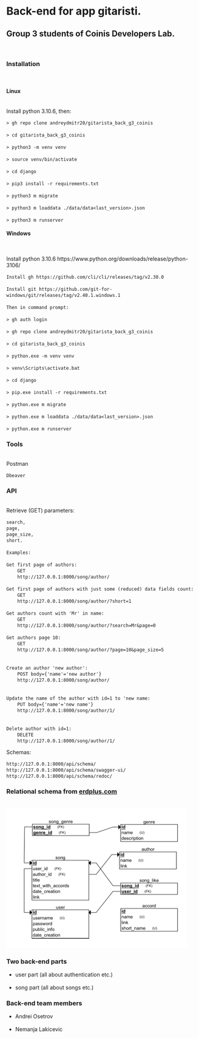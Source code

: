 <h1> Back-end for app gitaristi. </h1>
<h2> Group 3 students of Coinis Developers Lab. </h2>
<br>

<h3> Installation </h3>
<br>
<h4> Linux </h4>
<br>
    Install python 3.10.6, then:

    > gh repo clone andreydmitr20/gitarista_back_g3_coinis

    > cd gitarista_back_g3_coinis

    > python3 -m venv venv

    > source venv/bin/activate

    > cd django

    > pip3 install -r requirements.txt

    > python3 m migrate

    > python3 m loaddata ./data/data<last_version>.json

    > python3 m runserver

<h4> Windows </h4>
<br>
<p>
    Install python 3.10.6 https://www.python.org/downloads/release/python-3106/

    Install gh https://github.com/cli/cli/releases/tag/v2.30.0

    Install git https://github.com/git-for-windows/git/releases/tag/v2.40.1.windows.1

    Then in command prompt:

    > gh auth login

    > gh repo clone andreydmitr20/gitarista_back_g3_coinis

    > cd gitarista_back_g3_coinis

    > python.exe -m venv venv

    > venv\Scripts\activate.bat

    > cd django

    > pip.exe install -r requirements.txt

    > python.exe m migrate

    > python.exe m loaddata ./data/data<last_version>.json

    > python.exe m runserver

</p>
<h3> Tools </h3>
<br>
    Postman

    Dbeaver

<h3> API </h3>
<br>
    Retrieve (GET) parameters:

    search,
    page,
    page_size,
    short.

    Examples:

    Get first page of authors:
        GET
        http://127.0.0.1:8000/song/author/

    Get first page of authors with just some (reduced) data fields count:
        GET
        http://127.0.0.1:8000/song/author/?short=1

    Get authors count with 'Mr' in name:
        GET
        http://127.0.0.1:8000/song/author/?search=Mr&page=0

    Get authors page 10:
        GET
        http://127.0.0.1:8000/song/author/?page=10&page_size=5


    Create an author 'new author':
        POST body={'name'='new author'}
        http://127.0.0.1:8000/song/author/


    Update the name of the author with id=1 to 'new name:
        PUT body={'name'='new name'}
        http://127.0.0.1:8000/song/author/1/


    Delete author with id=1:
        DELETE
        http://127.0.0.1:8000/song/author/1/

<p>
    Schemas:

    http://127.0.0.1:8000/api/schema/
    http://127.0.0.1:8000/api/schema/swagger-ui/
    http://127.0.0.1:8000/api/schema/redoc/

</p>
<h3> Relational schema from <a href="erdplus.com">erdplus.com</a> </h3>
<br>
<a href="./docs/gitaristi.erdplus">
    <img src="./docs/relational_schema.png" alt="relational schema">
</a>

<h3> Two back-end parts </h3>
    <ul>
        <li> user part (all about authentication etc.)</li>
        <br>
        <li> song part (all about songs etc.)</li>
    </ul>

<h3> Back-end team members </h3>
    <ul>
        <li> Andrei Osetrov </li>
        <br>
        <li> Nemanja Lakicevic </li>
    </ul>

